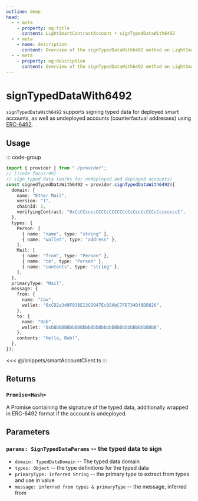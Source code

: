 ```yaml
---
outline: deep
head:
  - - meta
    - property: og:title
      content: LightSmartContractAccount • signTypedDataWith6492
  - - meta
    - name: description
      content: Overview of the signTypedDataWith6492 method on LightSmartContractAccount
  - - meta
    - property: og:description
      content: Overview of the signTypedDataWith6492 method on LightSmartContractAccount
---
```


# signTypedDataWith6492

`signTypedDataWith6492` supports signing typed data for deployed smart accounts, as well as undeployed accounts (counterfactual addresses) using [ERC-6492](https://eips.ethereum.org/EIPS/eip-6492).

## Usage

::: code-group

```ts [example.ts]
import { provider } from "./provider";
// [!code focus:99]
// sign typed data (works for undeployed and deployed accounts)
const signedTypedDataWith6492 = provider.signTypedDataWith6492({
  domain: {
    name: "Ether Mail",
    version: "1",
    chainId: 1,
    verifyingContract: "0xCcCCccccCCCCcCCCCCCcCcCccCcCCCcCcccccccC",
  },
  types: {
    Person: [
      { name: "name", type: "string" },
      { name: "wallet", type: "address" },
    ],
    Mail: [
      { name: "from", type: "Person" },
      { name: "to", type: "Person" },
      { name: "contents", type: "string" },
    ],
  },
  primaryType: "Mail",
  message: {
    from: {
      name: "Cow",
      wallet: "0xCD2a3d9F938E13CD947Ec05AbC7FE734Df8DD826",
    },
    to: {
      name: "Bob",
      wallet: "0xbBbBBBBbbBBBbbbBbbBbbbbBBbBbbbbBbBbbBBbB",
    },
    contents: "Hello, Bob!",
  },
});
```

<<< @/snippets/smartAccountClient.ts
:::

## Returns

### `Promise<Hash>`

A Promise containing the signature of the typed data, additionally wrapped in ERC-6492 format if the account is undeployed.

## Parameters

### `params: SignTypedDataParams` -- the typed data to sign

- `domain: TypedDataDomain` -- The typed data domain
- `types: Object` -- the type definitions for the typed data
- `primaryType: inferred String` -- the primary type to extract from types and use in value
- `message: inferred from types & primaryType` -- the message, inferred from
